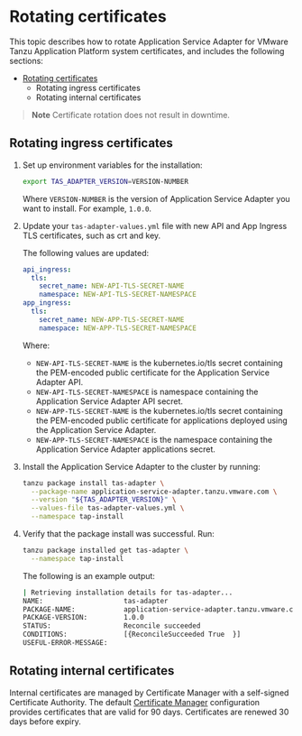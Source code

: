 # Rotating certificates

This topic describes how to rotate Application Service Adapter for VMware Tanzu Application Platform system certificates, and includes the following sections:

- [Rotating certificates](#rotating-certificates)
  - [<a id="rotating-ingress-certificates"></a>Rotating ingress certificates](#rotating-ingress-certificates)
  - [<a id="rotating-internal-certificates"></a>Rotating internal certificates](#rotating-internal-certificates)

> **Note** Certificate rotation does not result in downtime.

## <a id="rotating-ingress-certificates"></a>Rotating ingress certificates

1. Set up environment variables for the installation:

    ```bash
    export TAS_ADAPTER_VERSION=VERSION-NUMBER
    ```

    Where `VERSION-NUMBER` is the version of Application Service Adapter you want to install. For example, `1.0.0`.

2. Update your `tas-adapter-values.yml` file with new API and App Ingress TLS certificates, such as crt and key.

    The following values are updated:

    ```yaml
    api_ingress:
      tls:
        secret_name: NEW-API-TLS-SECRET-NAME
        namespace: NEW-API-TLS-SECRET-NAMESPACE
    app_ingress:
      tls:
        secret_name: NEW-APP-TLS-SECRET-NAME
        namespace: NEW-APP-TLS-SECRET-NAMESPACE
    ```

    Where:

    - `NEW-API-TLS-SECRET-NAME` is the kubernetes.io/tls secret containing the PEM-encoded public certificate for the Application Service Adapter API.
    - `NEW-API-TLS-SECRET-NAMESPACE` is namespace containing the Application Service Adapter API secret.
    - `NEW-APP-TLS-SECRET-NAME` is the kubernetes.io/tls secret containing the PEM-encoded public certificate for applications deployed using the Application Service Adapter.
    - `NEW-APP-TLS-SECRET-NAMESPACE` is the namespace containing the Application Service Adapter applications secret.

3. Install the Application Service Adapter to the cluster by running:

    ```bash
    tanzu package install tas-adapter \
      --package-name application-service-adapter.tanzu.vmware.com \
      --version "${TAS_ADAPTER_VERSION}" \
      --values-file tas-adapter-values.yml \
      --namespace tap-install
    ```

4. Verify that the package install was successful. Run:

    ```bash
    tanzu package installed get tas-adapter \
      --namespace tap-install
    ```

   The following is an example output:

    ```bash
    | Retrieving installation details for tas-adapter...
    NAME:                    tas-adapter
    PACKAGE-NAME:            application-service-adapter.tanzu.vmware.com
    PACKAGE-VERSION:         1.0.0
    STATUS:                  Reconcile succeeded
    CONDITIONS:              [{ReconcileSucceeded True  }]
    USEFUL-ERROR-MESSAGE:
    ```

## <a id="rotating-internal-certificates"></a>Rotating internal certificates

Internal certificates are managed by Certificate Manager with a self-signed Certificate Authority. The default [Certificate Manager](https://cert-manager.io/docs/reference/api-docs/#cert-manager.io/v1.CertificateSpec) configuration provides certificates that are valid for 90 days. Certificates are renewed 30 days before expiry.
